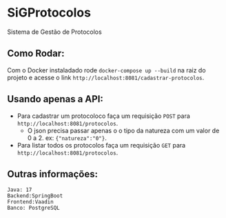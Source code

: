# SiGProtocolos
Sistema de Gestão de Protocolos

## Como Rodar:
  Com o Docker instaladado rode `docker-compose up --build` na raiz do projeto e acesse o link `http://localhost:8081/cadastrar-protocolos`.
## Usando apenas a API:
  * Para cadastrar um protocoloco faça um requisição `POST` para `http://localhost:8081/protocolos`.   
    * O json precisa passar apenas o o tipo da natureza com um valor de 0 a 2. ex: `{"natureza":"0"}`.
  * Para listar todos os protocolos faça um requisição `GET` para `http://localhost:8081/protocolos`.  


## Outras informações:  
    Java: 17  
    Backend:SpringBoot    
    Frontend:Vaadin  
    Banco: PostgreSQL  
